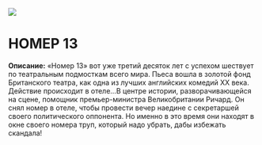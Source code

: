 ![](https://comedytheatre.ru/sites/default/files/styles/perfomance_image/public/performance/2024/Stranica_13_v2_0.jpg.webp?itok=69y0ba-y)
# НОМЕР 13
**Описание:** «Номер 13» вот уже третий десяток лет с успехом шествует по театральным подмосткам всего мира. Пьеса вошла в золотой фонд Британского театра, как одна из лучших английских комедий ХХ века.
Действие происходит в отеле...В центре истории, разворачивающейся на сцене, помощник премьер-министра Великобритании Ричард. Он снял номер в отеле, чтобы провести вечер наедине с секретаршей своего политического оппонента. Но именно в это время они находят в окне своего номера труп, который надо убрать, дабы избежать скандала!
